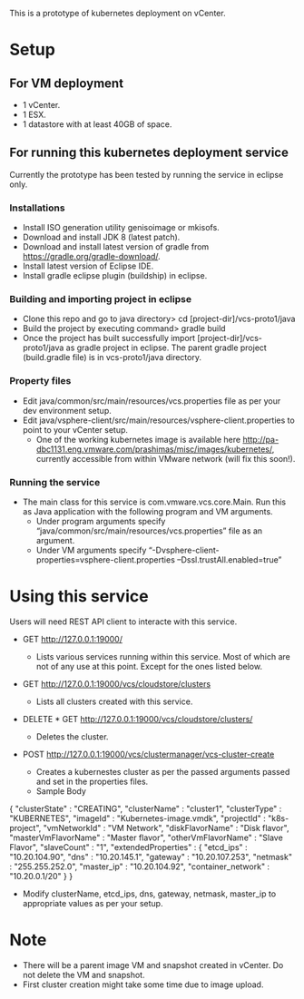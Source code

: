 This is a prototype of kubernetes deployment on vCenter.

# Setup
## For VM deployment
* 1 vCenter.
* 1 ESX.
* 1 datastore with at least 40GB of space.

## For running this kubernetes deployment service
Currently the prototype has been tested by running the service in eclipse only.

### Installations
* Install ISO generation utility genisoimage or mkisofs.
* Download and install JDK 8 (latest patch).
* Download and install latest version of gradle from https://gradle.org/gradle-download/.
* Install latest version of Eclipse IDE.
* Install gradle eclipse plugin (buildship) in eclipse.

### Building and importing project in eclipse
* Clone this repo and go to java directory> cd [project-dir]/vcs-proto1/java
* Build the project by executing command> gradle build
* Once the project has built successfully import [project-dir]/vcs-proto1/java as gradle project in eclipse. The parent gradle project (build.gradle file) is in vcs-proto1/java directory.

### Property files
* Edit java/common/src/main/resources/vcs.properties file as per your dev environment setup.
* Edit java/vsphere-client/src/main/resources/vsphere-client.properties to point to your vCenter setup.
  * One of the working kubernetes image is available here http://pa-dbc1131.eng.vmware.com/prashimas/misc/images/kubernetes/, currently accessible from within VMware network (will fix this soon!).

### Running the service
* The main class for this service is com.vmware.vcs.core.Main. Run this as Java application with the following program and VM arguments.
  * Under program arguments specify “java/common/src/main/resources/vcs.properties” file as an argument.
  * Under VM arguments specify “-Dvsphere-client-properties=vsphere-client.properties –Dssl.trustAll.enabled=true”


# Using this service
Users will need REST API client to interacte with this service.

* GET http://127.0.0.1:19000/
  * Lists various services running within this service. Most of which are not of any use at this point. Except for the ones listed below.

* GET http://127.0.0.1:19000/vcs/cloudstore/clusters
  * Lists all clusters created with this service.

* DELETE * GET http://127.0.0.1:19000/vcs/cloudstore/clusters/<cluster-uuid>
  * Deletes the cluster.

* POST http://127.0.0.1:19000/vcs/clustermanager/vcs-cluster-create
  * Creates a kubernestes cluster as per the passed arguments passed and set in the properties files.
  * Sample Body

 {
 "clusterState" : "CREATING",
 "clusterName" : "cluster1",
 "clusterType" : "KUBERNETES",
 "imageId" : "Kubernetes-image.vmdk",
 "projectId" : "k8s-project",
 "vmNetworkId" : "VM Network",
 "diskFlavorName" : "Disk flavor",
 "masterVmFlavorName" : "Master flavor",
 "otherVmFlavorName" : "Slave Flavor",
 "slaveCount" : "1",
 "extendedProperties" : {
  "etcd_ips" : "10.20.104.90",
  "dns" : "10.20.145.1",
  "gateway" : "10.20.107.253",
  "netmask" : "255.255.252.0",
  "master_ip" : "10.20.104.92",
  "container_network" : "10.20.0.1/20"
  }
 }

  * Modify clusterName, etcd_ips, dns, gateway, netmask, master_ip to appropriate values as per your setup.

# Note
* There will be a parent image VM and snapshot created in vCenter. Do not delete the VM and snapshot.
* First cluster creation might take some time due to image upload.